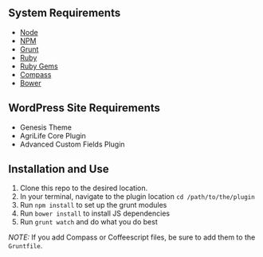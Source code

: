 ## System Requirements

* [Node][node]
* [NPM][npm]
* [Grunt][grunt]
* [Ruby][ruby]
* [Ruby Gems][gems]
* [Compass][compass]
* [Bower][bower]

## WordPress Site Requirements

* Genesis Theme
* AgriLife Core Plugin
* Advanced Custom Fields Plugin
 
## Installation and Use

1. Clone this repo to the desired location.
2. In your terminal, navigate to the plugin location `cd /path/to/the/plugin`
3. Run `npm install` to set up the grunt modules
4. Run `bower install` to install JS dependencies
5. Run `grunt watch` and do what you do best
 
*NOTE:* If you add Compass or Coffeescript files, be sure to add them to the `Gruntfile`.

[node]: http://nodejs.org/
[npm]: https://npmjs.org/
[grunt]: http://gruntjs.com/
[ruby]: http://www.ruby-lang.org/en/
[gems]: http://rubygems.org/
[compass]: http://compass-style.org/
[bower]: http://bower.io/